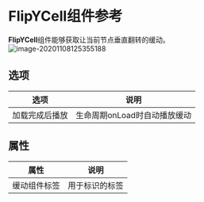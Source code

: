 # FlipYCell组件参考

**FlipYCell**组件能够获取让当前节点垂直翻转的缓动。
![image-20201108125355188](C:\Users\你失散的亲生父亲\Documents\tweenerGitBook\Sources\flipy.png)

## 选项

| 选项           | 说明                         |
| -------------- | ---------------------------- |
| 加载完成后播放 | 生命周期onLoad时自动播放缓动 |

## 属性

| 属性         | 说明           |
| ------------ | -------------- |
| 缓动组件标签 | 用于标识的标签 |

